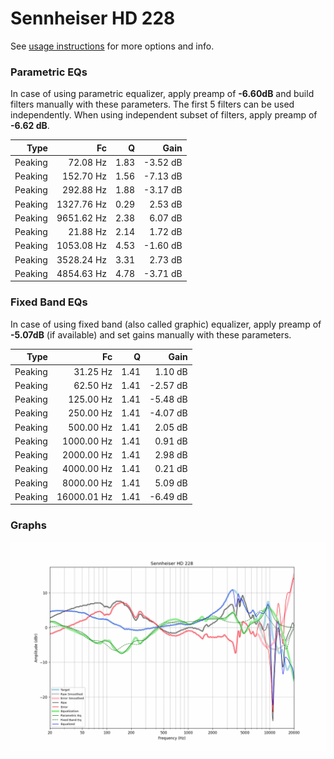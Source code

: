 # Sennheiser HD 228
See [usage instructions](https://github.com/jaakkopasanen/AutoEq#usage) for more options and info.

### Parametric EQs
In case of using parametric equalizer, apply preamp of **-6.60dB** and build filters manually
with these parameters. The first 5 filters can be used independently.
When using independent subset of filters, apply preamp of **-6.62 dB**.

| Type    | Fc         |    Q | Gain     |
|--------:|-----------:|-----:|---------:|
| Peaking | 72.08 Hz   | 1.83 | -3.52 dB |
| Peaking | 152.70 Hz  | 1.56 | -7.13 dB |
| Peaking | 292.88 Hz  | 1.88 | -3.17 dB |
| Peaking | 1327.76 Hz | 0.29 | 2.53 dB  |
| Peaking | 9651.62 Hz | 2.38 | 6.07 dB  |
| Peaking | 21.88 Hz   | 2.14 | 1.72 dB  |
| Peaking | 1053.08 Hz | 4.53 | -1.60 dB |
| Peaking | 3528.24 Hz | 3.31 | 2.73 dB  |
| Peaking | 4854.63 Hz | 4.78 | -3.71 dB |

### Fixed Band EQs
In case of using fixed band (also called graphic) equalizer, apply preamp of **-5.07dB**
(if available) and set gains manually with these parameters.

| Type    | Fc          |    Q | Gain     |
|--------:|------------:|-----:|---------:|
| Peaking | 31.25 Hz    | 1.41 | 1.10 dB  |
| Peaking | 62.50 Hz    | 1.41 | -2.57 dB |
| Peaking | 125.00 Hz   | 1.41 | -5.48 dB |
| Peaking | 250.00 Hz   | 1.41 | -4.07 dB |
| Peaking | 500.00 Hz   | 1.41 | 2.05 dB  |
| Peaking | 1000.00 Hz  | 1.41 | 0.91 dB  |
| Peaking | 2000.00 Hz  | 1.41 | 2.98 dB  |
| Peaking | 4000.00 Hz  | 1.41 | 0.21 dB  |
| Peaking | 8000.00 Hz  | 1.41 | 5.09 dB  |
| Peaking | 16000.01 Hz | 1.41 | -6.49 dB |

### Graphs
![](./Sennheiser%20HD%20228.png)